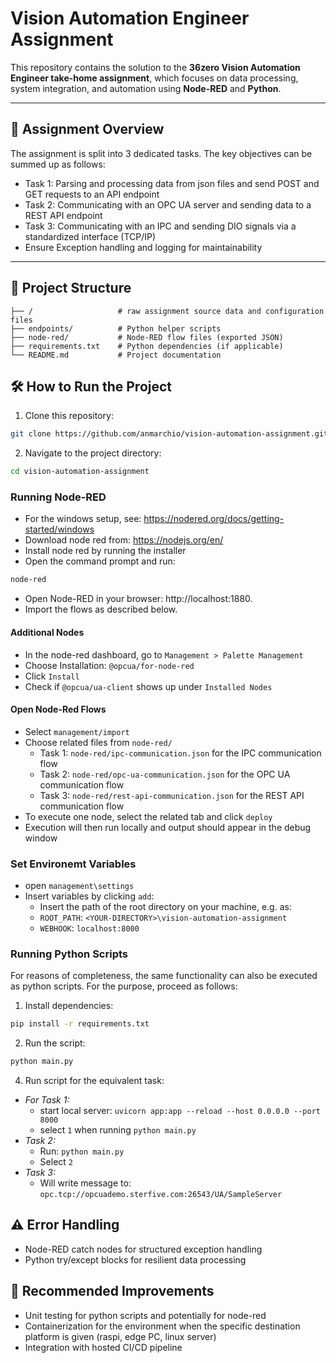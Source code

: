 # Vision Automation Engineer Assignment  

This repository contains the solution to the **36zero Vision Automation Engineer take-home assignment**, which focuses on data processing, system integration, and automation using **Node-RED** and **Python**.

---

## 🚀 **Assignment Overview**
The assignment is split into 3 dedicated tasks. The key objectives can be summed up as follows:  
- Task 1: Parsing and processing data from json files and send POST and GET requests to an API endpoint
- Task 2: Communicating with an OPC UA server and sending data to a REST API endpoint
- Task 3: Communicating with an IPC and sending DIO signals via a standardized interface (TCP/IP)
- Ensure Exception handling and logging for maintainability  

---

## 📁 **Project Structure**
```plaintext
├── /                   # raw assignment source data and configuration files
├── endpoints/          # Python helper scripts
├── node-red/           # Node-RED flow files (exported JSON)
├── requirements.txt    # Python dependencies (if applicable)
└── README.md           # Project documentation
```

## 🛠 **How to Run the Project**

1. Clone this repository:
```bash
git clone https://github.com/anmarchio/vision-automation-assignment.git
```

2. Navigate to the project directory:
```bash
cd vision-automation-assignment
```

### Running Node-RED

* For the windows setup, see: https://nodered.org/docs/getting-started/windows
* Download node red from: https://nodejs.org/en/
* Install node red by running the installer
* Open the command prompt and run:
```bash
node-red
```

* Open Node-RED in your browser: http://localhost:1880.
* Import the flows as described below.

#### Additional Nodes

* In the node-red dashboard, go to `Management > Palette Management`
* Choose Installation: `@opcua/for-node-red`
* Click `Install`
* Check if `@opcua/ua-client` shows up under `Installed Nodes`

#### Open Node-Red Flows

* Select `management/import`
* Choose related files from `node-red/`
  * Task 1: `node-red/ipc-communication.json` for the IPC communication flow
  * Task 2: `node-red/opc-ua-communication.json` for the OPC UA communication flow
  * Task 3: `node-red/rest-api-communication.json` for the REST API communication flow
* To execute one node, select the related tab and click `deploy`
* Execution will then run locally and output should appear in the debug window

### Set Environemt Variables

* open `management\settings`
* Insert variables by clicking `add`:
  * Insert the path of the root directory on your machine, e.g. as: 
  * `ROOT_PATH`: `<YOUR-DIRECTORY>\vision-automation-assignment`
  * `WEBHOOK`: `localhost:8000`

### Running Python Scripts

For reasons of completeness, the same functionality can also be executed as python scripts.
For the purpose, proceed as follows:

1. Install dependencies:
```bash
pip install -r requirements.txt
```

2. Run the script:
```bash
python main.py
```

4. Run script for the equivalent task:

* *For Task 1:* 
  * start local server: `uvicorn app:app --reload --host 0.0.0.0 --port 8000`
  * select `1` when running `python main.py` 
* *Task 2:* 
  * Run: `python main.py`
  * Select `2` 
* *Task 3:*
  * Will write message to: `opc.tcp://opcuademo.sterfive.com:26543/UA/SampleServer` 

## ⚠️ Error Handling
* Node-RED catch nodes for structured exception handling
* Python try/except blocks for resilient data processing

## 📝 **Recommended Improvements**
* Unit testing for python scripts and potentially for node-red
* Containerization for the environment when the specific destination platform is given (raspi, edge PC, linux server)
* Integration with hosted CI/CD pipeline
